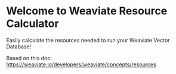 # Welcome to Weaviate Resource Calculator

Easily calculate the resources needed to run your Weaviate Vector Database!

Based on this doc: https://weaviate.io/developers/weaviate/concepts/resources
